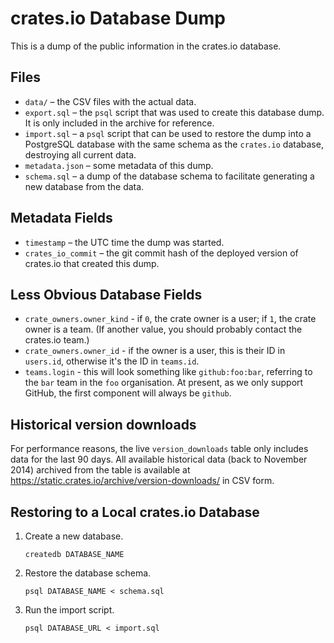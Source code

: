 # crates.io Database Dump

This is a dump of the public information in the crates.io database.

## Files

- `data/` – the CSV files with the actual data.
- `export.sql` – the `psql` script that was used to create this database dump. It is only included in the archive for reference.
- `import.sql` – a `psql` script that can be used to restore the dump into a PostgreSQL database with the same schema as the `crates.io` database, destroying all current data.
- `metadata.json` – some metadata of this dump.
- `schema.sql` – a dump of the database schema to facilitate generating a new database from the data.

## Metadata Fields

- `timestamp` – the UTC time the dump was started.
- `crates_io_commit` – the git commit hash of the deployed version of crates.io that created this dump.

## Less Obvious Database Fields

- `crate_owners.owner_kind` - if `0`, the crate owner is a user; if `1`, the crate owner is a team. (If another value, you should probably contact the crates.io team.)
- `crate_owners.owner_id` - if the owner is a user, this is their ID in `users.id`, otherwise it's the ID in `teams.id`.
- `teams.login` - this will look something like `github:foo:bar`, referring to the `bar` team in the `foo` organisation. At present, as we only support GitHub, the first component will always be `github`.

## Historical version downloads

For performance reasons, the live `version_downloads` table only includes data for the last 90 days. All available historical data (back to November 2014) archived from the table is available at https://static.crates.io/archive/version-downloads/ in CSV form.

## Restoring to a Local crates.io Database

1.  Create a new database.

        createdb DATABASE_NAME

2.  Restore the database schema.

        psql DATABASE_NAME < schema.sql

3.  Run the import script.

        psql DATABASE_URL < import.sql
